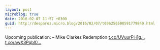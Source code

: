 ```yaml
---
layout: post
microblog: true
date: 2016-02-07 11:57 +0300
guid: http://desparoz.micro.blog/2016/02/07/t696256500591779840.html
---
```

Upcoming publication: – Mike Clarkes Redemption [t.co/UVuurPH1g...](https://t.co/UVuurPH1gT) [t.co/awX3PqbI0...](https://t.co/awX3PqbI06)
